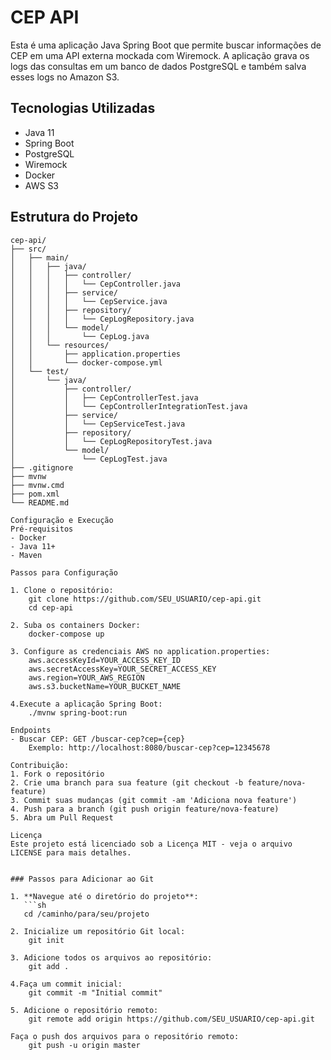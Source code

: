 # CEP API

Esta é uma aplicação Java Spring Boot que permite buscar informações de CEP em uma API externa mockada com Wiremock. A aplicação grava os logs das consultas em um banco de dados PostgreSQL e também salva esses logs no Amazon S3.

## Tecnologias Utilizadas

- Java 11
- Spring Boot
- PostgreSQL
- Wiremock
- Docker
- AWS S3

## Estrutura do Projeto

```plaintext
cep-api/
├── src/
│   ├── main/
│   │   ├── java/
│   │   │   ├── controller/
│   │   │   │   └── CepController.java
│   │   │   ├── service/
│   │   │   │   └── CepService.java
│   │   │   ├── repository/
│   │   │   │   └── CepLogRepository.java
│   │   │   └── model/
│   │   │       └── CepLog.java
│   │   └── resources/
│   │       ├── application.properties
│   │       └── docker-compose.yml
│   └── test/
│       └── java/            
│           ├── controller/
│           │   ├── CepControllerTest.java
│           │   └── CepControllerIntegrationTest.java
│           ├── service/
│           │   └── CepServiceTest.java
│           ├── repository/
│           │   └── CepLogRepositoryTest.java
│           └── model/
│               └── CepLogTest.java
├── .gitignore
├── mvnw
├── mvnw.cmd
├── pom.xml
└── README.md

Configuração e Execução
Pré-requisitos
- Docker
- Java 11+
- Maven

Passos para Configuração

1. Clone o repositório:
    git clone https://github.com/SEU_USUARIO/cep-api.git
    cd cep-api

2. Suba os containers Docker:
    docker-compose up

3. Configure as credenciais AWS no application.properties:
    aws.accessKeyId=YOUR_ACCESS_KEY_ID
    aws.secretAccessKey=YOUR_SECRET_ACCESS_KEY
    aws.region=YOUR_AWS_REGION
    aws.s3.bucketName=YOUR_BUCKET_NAME

4.Execute a aplicação Spring Boot:
    ./mvnw spring-boot:run

Endpoints
- Buscar CEP: GET /buscar-cep?cep={cep}
    Exemplo: http://localhost:8080/buscar-cep?cep=12345678

Contribuição:
1. Fork o repositório
2. Crie uma branch para sua feature (git checkout -b feature/nova-feature)
3. Commit suas mudanças (git commit -am 'Adiciona nova feature')
4. Push para a branch (git push origin feature/nova-feature)
5. Abra um Pull Request

Licença
Este projeto está licenciado sob a Licença MIT - veja o arquivo LICENSE para mais detalhes.


### Passos para Adicionar ao Git

1. **Navegue até o diretório do projeto**:
   ```sh
   cd /caminho/para/seu/projeto

2. Inicialize um repositório Git local:
    git init

3. Adicione todos os arquivos ao repositório:
    git add .

4.Faça um commit inicial:
    git commit -m "Initial commit"

5. Adicione o repositório remoto:
    git remote add origin https://github.com/SEU_USUARIO/cep-api.git

Faça o push dos arquivos para o repositório remoto:
    git push -u origin master